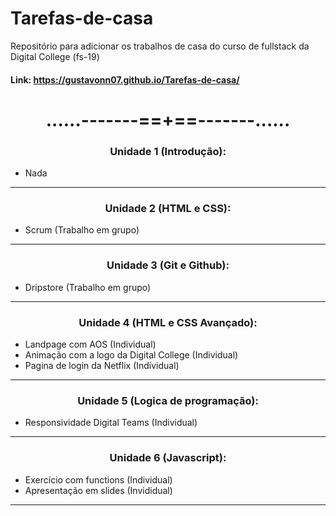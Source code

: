 # Tarefas-de-casa
Repositório para adicionar os trabalhos de casa do curso de fullstack da Digital College (fs-19)

#### Link: https://gustavonn07.github.io/Tarefas-de-casa/

<h1 align='center'>......-------==+==-------......</h1>

<h3 align='center'>Unidade 1 (Introdução):</h3>

- Nada

<hr>

<h3 align='center'>Unidade 2 (HTML e CSS):</h3>

- Scrum (Trabalho em grupo)

<hr>

<h3 align='center'>Unidade 3 (Git e Github):</h3>

- Dripstore (Trabalho em grupo)

<hr>

<h3 align='center'>Unidade 4 (HTML e CSS Avançado):</h3>

- Landpage com AOS (Individual)
- Animação com a logo da Digital College (Individual)
- Pagina de login da Netflix (Individual)

<hr>

<h3 align='center'>Unidade 5 (Logica de programação):</h3>

- Responsividade Digital Teams (Individual)

<hr>

<h3 align='center'>Unidade 6 (Javascript):</h3>

- Exercício com functions (Individual)
- Apresentação em slides (Invididual)

<hr>
